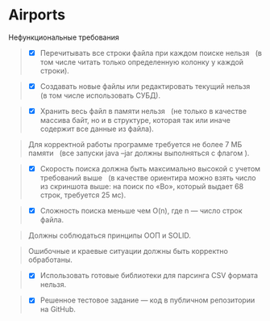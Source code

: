 # Airports
Нефункциональные требования
> - [x] Перечитывать все строки файла при каждом поиске нельзя  
(в том числе читать только определенную колонку у каждой строки).

> - [x] Создавать новые файлы или редактировать текущий нельзя  
(в том числе использовать СУБД). 

> - [x] Хранить весь файл в памяти нельзя  
(не только в качестве массива байт, но и в структуре, которая так или иначе содержит все
данные из файла).

> Для корректной работы программе требуется не более 7 МБ памяти  
(все запуски java –jar должны выполняться с флагом ).

> - [x] Скорость поиска должна быть максимально высокой с учетом требований выше  
(в качестве ориентира можно взять число из скриншота выше: на поиск по «Bo», который
выдает 68 строк, требуется 25 мс).

> - [x] Сложность поиска меньше чем O(n), где n — число строк файла.

> Должны соблюдаться принципы ООП и SOLID.

> Ошибочные и краевые ситуации должны быть корректно обработаны.

> - [x] Использовать готовые библиотеки для парсинга CSV формата нельзя.

> - [x] Решенное тестовое задание — код в публичном репозитории на GitHub.
